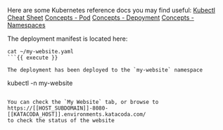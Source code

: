 Here are some Kubernetes reference docs you may find useful:
[Kubectl Cheat Sheet](https://kubernetes.io/docs/reference/kubectl/cheatsheet/)
[Concepts - Pod](https://kubernetes.io/docs/concepts/workloads/pods/pod/)
[Concepts - Depoyment](https://kubernetes.io/docs/concepts/workloads/controllers/deployment/)
[Concepts - Namespaces](https://kubernetes.io/docs/concepts/overview/working-with-objects/namespaces/)

The deployment manifest is located here:

```
cat ~/my-website.yaml
```{{ execute }}

The deployment has been deployed to the `my-website` namespace

```
kubectl -n my-website
```{{ copy }}

You can check the `My Website` tab, or browse to https://[[HOST_SUBDOMAIN]]-8080-[[KATACODA_HOST]].environments.katacoda.com/
to check the status of the website